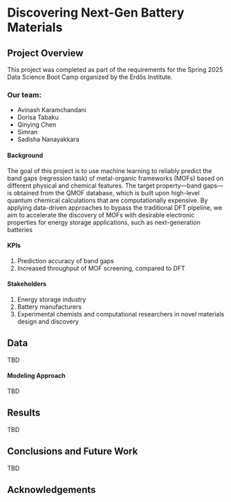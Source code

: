 # Discovering Next-Gen Battery Materials

## Project Overview
This project was completed as part of the requirements for the Spring 2025 Data Science Boot Camp organized by the Erdős Institute.

### Our team:

* Avinash Karamchandani
* Dorisa Tabaku
* Qinying Chen
* Simran
* Sadisha Nanayakkara

#### Background
The goal of this project is to use machine learning to reliably predict the band gaps (regression task) of metal-organic frameworks (MOFs) based on different physical and chemical features. The target property—band gaps—is obtained from the QMOF database, which is built upon high-level quantum chemical calculations that are computationally expensive. By applying data-driven approaches to bypass the traditional DFT pipeline, we aim to accelerate the discovery of MOFs with desirable electronic properties for energy storage applications, such as next-generation batteries

#### KPIs
1. Prediction accuracy of band gaps
2. Increased throughput of MOF screening, compared to DFT
#### Stakeholders
1. Energy storage industry 
2. Battery manufacturers
3. Experimental chemists and computational researchers in novel materials design and discovery
## Data
TBD
#### Modeling Approach
TBD
## Results
TBD
## Conclusions and Future Work
TBD
## Acknowledgements
